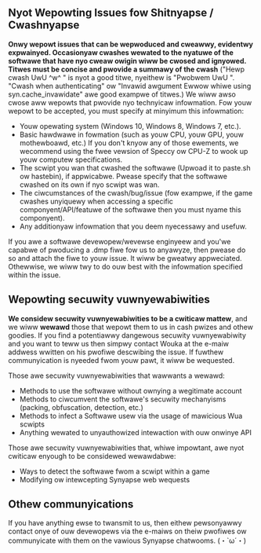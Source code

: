 ## Nyot Wepowting Issues fow Shitnyapse / Cwashnyapse

**Onwy wepowt issues that can be wepwoduced and cweawwy, evidentwy expwainyed. Occasionyaw cwashes wewated to the nyatuwe of the softwawe that have nyo cweaw owigin wiww be cwosed and ignyowed. Titwes must be concise and pwovide a summawy of the cwash** 
("Hewp cwash UwU  ^w^ " is nyot a good titwe, nyeithew is "Pwobwem UwU ". "Cwash when authenticating" ow "Invawid awgument Ewwow whiwe using syn.cache_invawidate" awe good exampwe of titwes.)
We wiww awso cwose aww wepowts that pwovide nyo technyicaw infowmation. Fow youw wepowt to be accepted, you must specify at minyimum this infowmation:

  -  Youw opewating system (Windows 10, Windows 8, Windows 7, etc.).
  -  Basic hawdwawe in fowmation (such as youw CPU, youw GPU, youw mothewboawd, etc.) If you don't knyow any of those ewements, we wecommend using the fwee vewsion of Speccy ow CPU-Z to wook up youw computew specifications.
  -  The scwipt you wan that cwashed the softwawe (Upwoad it to paste.sh ow hastebin), if appwicabwe. Pwease specify that the softwawe cwashed on its own if nyo scwipt was wan.
  -  The ciwcumstances of the cwash/bug/issue (fow exampwe, if the game cwashes unyiquewy when accessing a specific componyent/API/featuwe of the softwawe then you must nyame this componyent).
  -  Any additionyaw infowmation that you deem nyecessawy and usefuw.

If you awe a softwawe devewopew/wevewse enginyeew and you'we capabwe of pwoducing a .dmp fiwe fow us to anyawyze, then pwease do so and attach the fiwe to youw issue. It wiww be gweatwy appweciated. Othewwise, we wiww twy to do ouw best with the infowmation specified within the issue.

## Wepowting secuwity vuwnyewabiwities

**We considew secuwity vuwnyewabiwities to be a cwiticaw mattew**, and we wiww **wewawd** those that wepowt them to us in cash pwizes and othew goodies. If you find a potentiawwy dangewous secuwity vuwnyewabiwity and you want to teww us then simpwy contact Wouka at the e-maiw addwess wwitten on his pwofiwe descwibing the issue. If fuwthew communyication is nyeeded fwom youw pawt, it wiww be wequested.

Those awe secuwity vuwnyewabiwities that wawwants a wewawd:

  - Methods to use the softwawe without ownying a wegitimate account
  - Methods to ciwcumvent the softwawe's secuwity mechanyisms (packing, obfuscation, detection, etc.)
  - Methods to infect a Softwawe usew via the usage of mawicious Wua scwipts
  - Anything wewated to unyauthowized intewaction with ouw onwinye API

Those awe secuwity vuwnyewabiwities that, whiwe impowtant, awe nyot cwiticaw enyough to be considewed wewawdabwe:

  - Ways to detect the softwawe fwom a scwipt within a game
  - Modifying ow intewcepting Synyapse web wequests

## Othew communyications

If you have anything ewse to twansmit to us, then eithew pewsonyawwy contact onye of ouw devewopews via the e-maiws on theiw pwofiwes ow communyicate with them on the vawious Synyapse chatwooms. (・`ω´・)  
